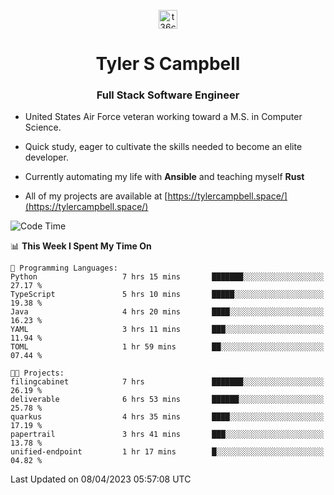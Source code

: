 <p align="center">
<a href="https://www.linkedin.com/in/t36campbell" target="blank"><img align="center" src="https://ik.imagekit.io/t36campbell/Portfolio/linkedin.png.original_m8bbGgPh6.png" alt="t36campbell" height="30" width="30" /></a>
</p>
<h1 align="center">Tyler S Campbell</h1>
<h3 align="center">Full Stack Software Engineer</h3>

* United States Air Force veteran working toward a M.S. in Computer Science.

* Quick study, eager to cultivate the skills needed to become an elite developer.

* Currently automating my life with **Ansible** and teaching myself **Rust**

* All of my projects are available at [https://tylercampbell.space/](https://tylercampbell.space/)

<!--START_SECTION:waka-->
![Code Time](http://img.shields.io/badge/Code%20Time-2%2C375%20hrs%2030%20mins-blue)

📊 **This Week I Spent My Time On** 

```text
💬 Programming Languages: 
Python                   7 hrs 15 mins       ███████░░░░░░░░░░░░░░░░░░   27.17 % 
TypeScript               5 hrs 10 mins       █████░░░░░░░░░░░░░░░░░░░░   19.38 % 
Java                     4 hrs 20 mins       ████░░░░░░░░░░░░░░░░░░░░░   16.23 % 
YAML                     3 hrs 11 mins       ███░░░░░░░░░░░░░░░░░░░░░░   11.94 % 
TOML                     1 hr 59 mins        ██░░░░░░░░░░░░░░░░░░░░░░░   07.44 % 

🐱‍💻 Projects: 
filingcabinet            7 hrs               ███████░░░░░░░░░░░░░░░░░░   26.19 % 
deliverable              6 hrs 53 mins       ██████░░░░░░░░░░░░░░░░░░░   25.78 % 
quarkus                  4 hrs 35 mins       ████░░░░░░░░░░░░░░░░░░░░░   17.19 % 
papertrail               3 hrs 41 mins       ███░░░░░░░░░░░░░░░░░░░░░░   13.78 % 
unified-endpoint         1 hr 17 mins        █░░░░░░░░░░░░░░░░░░░░░░░░   04.82 % 
```


 Last Updated on 08/04/2023 05:57:08 UTC
<!--END_SECTION:waka-->
